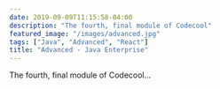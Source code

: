 ```yaml
---
date: 2019-09-09T11:15:58-04:00
description: "The fourth, final module of Codecool"
featured_image: "/images/advanced.jpg"
tags: ["Java", "Advanced", "React"]
title: "Advanced - Java Enterprise"
---
```


The fourth, final module of Codecool...